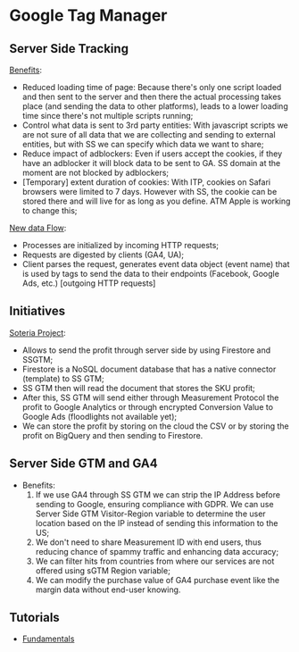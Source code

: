 # Google Tag Manager

## Server Side Tracking
[Benefits](https://www.analyticsmania.com/post/introduction-to-google-tag-manager-server-side-tagging/):
- Reduced loading time of page: Because there's only one script loaded and then sent to the server and then there the actual processing takes place (and sending the data to other platforms), leads to a lower loading time since there's not multiple scripts running;
- Control what data is sent to 3rd party entities: With javascript scripts we are not sure of all data that we are collecting and sending to external entities, but with SS we can specify which data we want to share;
- Reduce impact of adblockers: Even if users accept the cookies, if they have an adblocker it will block data to be sent to GA. SS domain at the moment are not blocked by adblockers;
- [Temporary] extent duration of cookies: With ITP, cookies on Safari browsers were limited to 7 days. However with SS, the cookie can be stored there and will live for as long as you define. ATM Apple is working to change this;

[New data Flow](https://www.simoahava.com/analytics/server-side-tagging-google-tag-manager/):
- Processes are initialized by incoming HTTP requests;
- Requests are digested by clients (GA4, UA);
- Client parses the request, generates event data object (event name) that is used by tags to send the data to their endpoints (Facebook, Google Ads, etc.) [outgoing HTTP requests]

## Initiatives
[Soteria Project](https://github.com/google/gps_soteria):
- Allows to send the profit through server side by using Firestore and SSGTM;
- Firestore is a NoSQL document database that has a native connector (template) to SS GTM;
- SS GTM then will read the document that stores the SKU profit;
- After this, SS GTM will send either through Measurement Protocol the profit to Google Analytics or through encrypted Conversion Value to Google Ads (floodlights not available yet);
- We can store the profit by storing on the cloud the CSV or by storing the profit on BigQuery and then sending to Firestore.

## Server Side GTM and GA4
- Benefits:
  1) If we use GA4 through SS GTM we can strip the IP Address before sending to Google, ensuring compliance with GDPR. We can use Server Side GTM Visitor-Region variable to determine the user location based on the IP instead of sending this information to the US;
  2) We don't need to share Measurement ID with end users, thus reducing chance of spammy traffic and enhancing data accuracy;
  3) We can filter hits from countries from where our services are not offered using sGTM Region variable;
  4) We can modify the purchase value of GA4 purchase event like the margin data without end-user knowing.

## Tutorials
- [Fundamentals](https://developers.google.com/tag-platform/learn/sst-fundamentals?utm_source=convertkit&utm_medium=email&utm_campaign=Some%20excellent%20resources%20for%20technical%20marketing...%20%E2%80%93%20Simmer%20Newsletter%20%2351%20-%2010283594)
